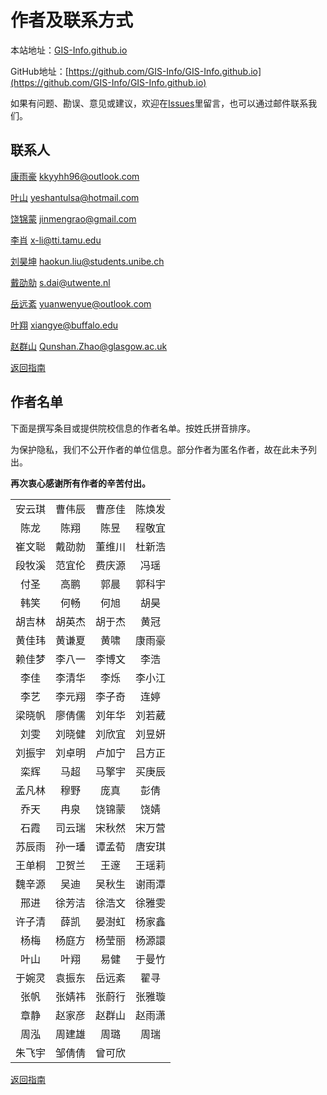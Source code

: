 # 作者及联系方式

本站地址：[GIS-Info.github.io](https://gis-info.github.io/)

GitHub地址：[https://github.com/GIS-Info/GIS-Info.github.io](https://github.com/GIS-Info/GIS-Info.github.io)

如果有问题、勘误、意见或建议，欢迎在[Issues](https://github.com/GIS-Info/GIS-Info.github.io/issues)里留言，也可以通过邮件联系我们。

## 联系人
[康雨豪](https://www.kkyyhh96.site)  [kkyyhh96@outlook.com](mailto:kkyyhh96@outlook.com)

[叶山](https://www.ye-shan.com/) [yeshantulsa@hotmail.com](mailto:yeshantulsa@hotmail.com)

[饶锦蒙](http://www.jinmengrao.com) [jinmengrao@gmail.com](mailto:jinmengrao@gmail.com)

[李肖](https://sites.google.com/tamu.edu/xiaoli/home) [x-li@tti.tamu.edu](mailto:x-li@tti.tamu.edu)

[刘昊坤](https://github.com/EugeneGIS)  [haokun.liu@students.unibe.ch](mailto:haokun.liu@students.unibe.ch)

[戴劭勍](http://gisersqdai.top/mycv/)  [s.dai@utwente.nl](mailto:s.dai@utwente.nl)

[岳远紊](https://github.com/ywyue) [yuanwenyue@outlook.com](mailto:yuanwenyue@outlook.com)

[叶翔](www.linkedin.com/in/spatialyexiang)  [xiangye@buffalo.edu](mailto:xiangye@buffalo.edu)

[赵群山](https://www.gla.ac.uk/schools/socialpolitical/staff/qunshanzhao/)  [Qunshan.Zhao@glasgow.ac.uk](mailto:Qunshan.Zhao@glasgow.ac.uk)

[返回指南](https://gis-info.github.io/)

## 作者名单

下面是撰写条目或提供院校信息的作者名单。按姓氏拼音排序。

为保护隐私，我们不公开作者的单位信息。部分作者为匿名作者，故在此未予列出。

**再次衷心感谢所有作者的辛苦付出。**

|||||
|:-----------:|:----------:|:------:|:------:|
安云琪|曹伟辰|曹彦佳|陈焕发
陈龙|陈翔|陈昱|程敬宜
崔文聪|戴劭勍|董维川|杜新浩
段牧溪|范宜伦|费庆源|冯瑶
付圣|高鹏|郭晨|郭科宇
韩笑|何畅|何旭|胡昊
胡吉林|胡英杰|胡于杰|黄冠
黄佳玮|黄谦夏|黄啸|康雨豪
赖佳梦|李八一|李博文|李浩
李佳|李清华|李烁|李小江
李艺|李元翔|李子奇|连婷|
梁晓帆|廖倩儒|刘年华|刘若葳|
刘雯|刘晓健|刘欣宜|刘昱妍|
刘振宇|刘卓明|卢加宁|吕方正|
栾辉|马超|马擎宇|买庚辰|
孟凡林|穆野|庞真|彭倩|
乔天|冉泉|饶锦蒙|饶婧|
石霞|司云瑞|宋秋然|宋万营|
苏辰雨|孙一璠|谭孟荀|唐安琪|
王单桐|卫贺兰|王邃|王瑶莉|
魏辛源|吴迪|吴秋生|谢雨潭|
邢进|徐芳洁|徐浩文|徐雅雯|
许子清|薛凯|晏澍虹|杨家鑫|
杨梅|杨庭方|杨莹丽|杨源譞|
叶山|叶翔|易健|于曼竹|
于婉灵|袁振东|岳远紊|翟寻|
张帆|张婧祎|张蔚行|张雅璇|
章静|赵家彦|赵群山|赵雨潇|
周泓|周建雄|周璐|周瑞|
朱飞宇|邹倩倩|曾可欣|


[返回指南](https://gis-info.github.io/)
